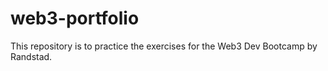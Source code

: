 # web3-portfolio
This repository is to practice the exercises for the Web3 Dev Bootcamp by Randstad.
